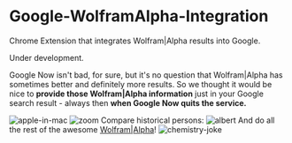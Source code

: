 Google-WolframAlpha-Integration
===============================

Chrome Extension that integrates Wolfram|Alpha results into Google.

Under development.

Google Now isn't bad, for sure, but it's no question that Wolfram|Alpha has sometimes better and definitely more results.
So we thought it would be nice to **provide those Wolfram|Alpha information** just in your Google search result - always then **when Google Now quits the service.**

![apple-in-mac](https://cloud.githubusercontent.com/assets/3121306/2575434/e64082a2-b951-11e3-82c6-96ea6e66923d.jpg)
![zoom](https://cloud.githubusercontent.com/assets/3121306/2575436/2b9e5db0-b952-11e3-95be-86dc0e56f970.png)
Compare historical persons:
![albert](https://cloud.githubusercontent.com/assets/3121306/2575614/e754e03e-b956-11e3-9332-d2bf7f7534ef.png)
And do all the rest of the awesome [Wolfram|Alpha](http://www.wolframalpha.com/examples/)!
![chemistry-joke](https://cloud.githubusercontent.com/assets/3121306/2575616/e962bcb6-b956-11e3-8934-34d73feaebc0.png)
